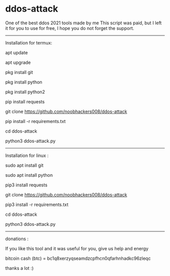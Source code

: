 # ddos-attack
One of the best ddos 2021 tools made by me
This script was paid, but I left it for you to use for free, I hope you do not forget the support.

-----------------------------------------------------------------------------------------------------------------------------------------------------------------------------------

Installation for termux: 

apt update

apt upgrade

pkg install git

pkg install python

pkg install python2

pip install requests 

git clone https://github.com/noobhackers008/ddos-attack

pip install -r requirements.txt

cd ddos-attack

python3 ddos-attack.py

-----------------------------------------------------------------------------------------------------------------------------------------------------------------------------------

Installation for linux :

sudo apt install git

sudo apt install python

pip3 install requests

git clone https://github.com/noobhackers008/ddos-attack

pip3 install -r requirements.txt

cd ddos-attack

python3 ddos-attack.py

-----------------------------------------------------------------------------------------------------------------------------------------------------------------------------------

donations : 

If you like this tool and it was useful for you, give us help and energy

bitcoin cash (btc) = bc1q8xerzyqseamdzcpfhcn0qfarhnhadkc96zleqc

thanks a lot :)




